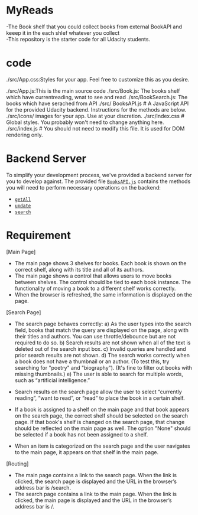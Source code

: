 # MyReads 
-The Book shelf that you could collect books from external BookAPI and keeep it in the each shlef whatever you collect  
-This repository is the starter code for all Udacity students.


# code

./src/App.css:Styles for your app. Feel free to customize this as you desire.

./src/App.js:This is the main source code 
./src/Book.js: The books shelf which have currentreading, wnat to see and  read
./src/BookSearch.js: The books which have serached from API
./src/ BooksAPI.js # A JavaScript API for the provided Udacity backend. Instructions for the methods are below.
./src/icons/  images for your app. Use at your discretion.
./src/index.css # Global styles. You probably won't need to change anything here.
./src/index.js # You should not need to modify this file. It is used for DOM rendering only.

# Backend Server

To simplify your development process, we've provided a backend server for you to develop against. The provided file [`BooksAPI.js`](src/BooksAPI.js) contains the methods you will need to perform necessary operations on the backend:

* [`getAll`](#getall)
* [`update`](#update)
* [`search`](#search)


# Requirement
[Main Page]
- The main page shows 3 shelves for books. Each book is shown on the correct shelf, along with its title and all of its authors.
- The main page shows a control that allows users to move books between shelves. The control should be tied to each book instance. The functionality of moving a book to a different shelf works correctly.
- When the browser is refreshed, the same information is displayed on the page.

[Search Page]
- The search page behaves correctly:
a) As the user types into the search field, books that match the query are displayed on the page, along with their titles and authors. You can use throttle/debounce but are not required to do so.
b) Search results are not shown when all of the text is deleted out of the search input box.
c) Invalid queries are handled and prior search results are not shown.
d) The search works correctly when a book does not have a thumbnail or an author. (To test this, try searching for "poetry" and "biography"). (It's fine to filter out books with missing thumbnails.)
e) The user is able to search for multiple words, such as “artificial intelligence.”

- Search results on the search page allow the user to select “currently reading”, “want to read”, or “read” to place the book in a certain shelf.
- If a book is assigned to a shelf on the main page and that book appears on the search page, the correct shelf should be selected on the search page. If that book's shelf is changed on the search page, that change should be reflected on the main page as well. The option "None" should be selected if a book has not been assigned to a shelf.
- When an item is categorized on the search page and the user navigates to the main page, it appears on that shelf in the main page. 

[Routing]
- The main page contains a link to the search page. When the link is clicked, the search page is displayed and the URL in the browser’s address bar is /search.
- The search page contains a link to the main page. When the link is clicked, the main page is displayed and the URL in the browser’s address bar is /.
